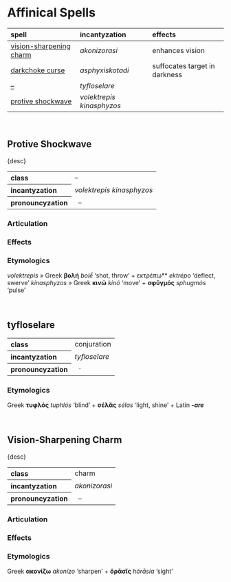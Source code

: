 # Affinical Spells

| spell | incantyzation | effects |
| :---- | :------------ | :------ |
| [vision-sharpening charm](spells/akonizorasi.md) | *akonizorasi* | enhances vision |
| [darkchoke curse](spells/asphyxiskotadi.md) | *asphyxiskotadi* | suffocates target in darkness |
| [–](spells/tyfloselare.md) | *tyfloselare* | |
| [protive shockwave](spells/volektrepis%20kinasphyzos.md) | *volektrepis kinasphyzos* | |


<br>


## Protive Shockwave

{desc}

<table>
  <tr>
    <th align="left"> class </th>
    <td> – </td>
  </th>
  <tr>
    <th align="left"> incantyzation </th>
    <td> <em> volektrepis kinasphyzos </em> </td>
  </tr>
  <tr>
    <th align="left"> pronouncyzation </th>
    <td> <code> – </code> </td>
  </tr>
</table>

### Articulation

### Effects

### Etymologics
*volektrepis* » Greek **βολή** *bolḗ* ‘shot, throw’ + εκτρέπω** *ektrépo* ‘deflect, swerve’
*kinasphyzos* » Greek **κινώ** *kinó* ‘move’ + **σφῠγμός** *sphugmós* ‘pulse’


<br>


## tyfloselare

<table>
  <tr>
    <th align="left"> class </th>
    <td> conjuration </td>
  </th>
  <tr>
    <th align="left"> incantyzation </th>
    <td> <em> tyfloselare </em> </td>
  </tr>
  <tr>
    <th align="left"> pronouncyzation </th>
    <td> <code> - </code> </td>
  </tr>
</table>

### Etymologics
Greek **τυφλός** *tuphlós* ‘blind’ + **σέλᾰς** *sélas* ‘light, shine’ + Latin ***-are***


<br>


## Vision-Sharpening Charm

{desc}

<table>
  <tr>
    <th align="left"> class </th>
    <td> charm </td>
  </th>
  <tr>
    <th align="left"> incantyzation </th>
    <td> <em> akonizorasi </em> </td>
  </tr>
  <tr>
    <th align="left"> pronouncyzation </th>
    <td> <code> – </code> </td>
  </tr>
</table>

### Articulation

### Effects

### Etymologics
Greek **ακονίζω** *akonízo* ‘sharpen’ + **ὅρᾱσῐς** *hórāsia* ‘sight’

